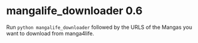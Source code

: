 # mangalife_downloader 0.6

Run `python mangalife_downloader` followed by the URLS of the Mangas you want to download from manga4life.
